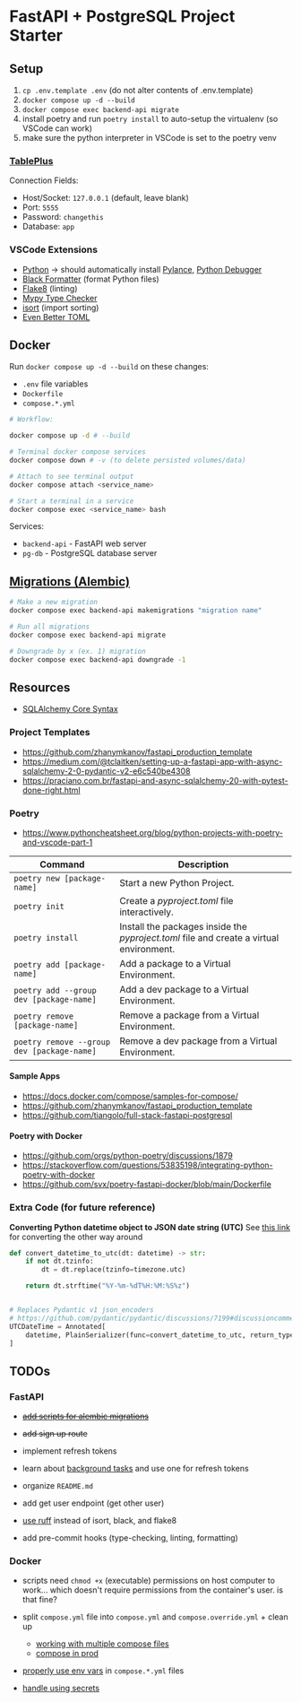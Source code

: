 # FastAPI + PostgreSQL Project Starter

## Setup

1. `cp .env.template .env` (do not alter contents of .env.template)
2. `docker compose up -d --build`
3. `docker compose exec backend-api migrate`
4. install poetry and run `poetry install` to auto-setup the virtualenv (so VSCode can work)
5. make sure the python interpreter in VSCode is set to the poetry venv

### [TablePlus](https://tableplus.com/)

Connection Fields:

- Host/Socket: `127.0.0.1` (default, leave blank)
- Port: `5555` 
- Password: `changethis`
- Database: `app`

### VSCode Extensions

- [Python](https://marketplace.visualstudio.com/items?itemName=ms-python.python) → should automatically install [Pylance](https://marketplace.visualstudio.com/items?itemName=ms-python.vscode-pylance), [Python Debugger](https://marketplace.visualstudio.com/items?itemName=ms-python.debugpy)
- [Black Formatter](https://marketplace.visualstudio.com/items?itemName=ms-python.black-formatter) (format Python files)
- [Flake8](https://marketplace.visualstudio.com/items?itemName=ms-python.flake8) (linting)
- [Mypy Type Checker](https://marketplace.visualstudio.com/items?itemName=ms-python.mypy-type-checker)
- [isort](https://marketplace.visualstudio.com/items?itemName=ms-python.isort) (import sorting)
- [Even Better TOML](https://marketplace.visualstudio.com/items?itemName=tamasfe.even-better-toml)

## Docker

Run `docker compose up -d --build` on these changes:
- `.env` file variables
- `Dockerfile`
- `compose.*.yml`

```sh
# Workflow:

docker compose up -d # --build

# Terminal docker compose services
docker compose down # -v (to delete persisted volumes/data)

# Attach to see terminal output
docker compose attach <service_name>

# Start a terminal in a service
docker compose exec <service_name> bash
```

Services:

- `backend-api` - FastAPI web server
- `pg-db` - PostgreSQL database server

## [Migrations (Alembic)](https://medium.com/@johnidouglasmarangon/using-migrations-in-python-sqlalchemy-with-alembic-docker-solution-bd79b219d6a)

```sh
# Make a new migration
docker compose exec backend-api makemigrations "migration name"

# Run all migrations
docker compose exec backend-api migrate

# Downgrade by x (ex. 1) migration
docker compose exec backend-api downgrade -1
```

## Resources

- [SQLAlchemy Core Syntax](https://www.tutorialspoint.com/sqlalchemy/sqlalchemy_core_selecting_rows.htm)

### Project Templates
- https://github.com/zhanymkanov/fastapi_production_template
- https://medium.com/@tclaitken/setting-up-a-fastapi-app-with-async-sqlalchemy-2-0-pydantic-v2-e6c540be4308
- https://praciano.com.br/fastapi-and-async-sqlalchemy-20-with-pytest-done-right.html

### Poetry

- https://www.pythoncheatsheet.org/blog/python-projects-with-poetry-and-vscode-part-1

| Command                                    | Description                                                  |
| ------------------------------------------ | ------------------------------------------------------------ |
| `poetry new [package-name]`                | Start a new Python Project.                                  |
| `poetry init`                              | Create a *pyproject.toml* file interactively.                |
| `poetry install`                           | Install the packages inside the *pyproject.toml* file and create a virtual environment. |
| `poetry add [package-name]`                | Add a package to a Virtual Environment.                      |
| `poetry add --group dev [package-name]`    | Add a dev package to a Virtual Environment.                  |
| `poetry remove [package-name]`             | Remove a package from a Virtual Environment.                 |
| `poetry remove --group dev [package-name]` | Remove a dev package from a Virtual Environment.             |

#### Sample Apps

- https://docs.docker.com/compose/samples-for-compose/
- https://github.com/zhanymkanov/fastapi_production_template
- https://github.com/tiangolo/full-stack-fastapi-postgresql

#### Poetry with Docker

- https://github.com/orgs/python-poetry/discussions/1879
- https://stackoverflow.com/questions/53835198/integrating-python-poetry-with-docker
- https://github.com/svx/poetry-fastapi-docker/blob/main/Dockerfile

### Extra Code (for future reference)

**Converting Python datetime object to JSON date string (UTC)**
See [this link](https://stackoverflow.com/questions/10805589/convert-json-date-string-to-python-datetime) for converting the other way around

```python
def convert_datetime_to_utc(dt: datetime) -> str:
    if not dt.tzinfo:
        dt = dt.replace(tzinfo=timezone.utc)

    return dt.strftime("%Y-%m-%dT%H:%M:%S%z")


# Replaces Pydantic v1 json_encoders
# https://github.com/pydantic/pydantic/discussions/7199#discussioncomment-7798544
UTCDateTime = Annotated[
    datetime, PlainSerializer(func=convert_datetime_to_utc, return_type=str)
]
```

## TODOs

### FastAPI

- [~~add scripts for alembic migrations~~](https://github.com/zhanymkanov/fastapi_production_template/tree/main/scripts)

- ~~add sign up route~~

- implement refresh tokens

- learn about [background tasks](https://fastapi.tiangolo.com/tutorial/background-tasks/) and use one for refresh tokens

- organize `README.md`

- add get user endpoint (get other user)

- [use ruff](https://docs.astral.sh/ruff/) instead of isort, black, and flake8

- add pre-commit hooks (type-checking, linting, formatting)

  

### Docker

- scripts need `chmod +x` (executable) permissions on host computer to work... which doesn't require permissions from the container's user. is that fine?
- split `compose.yml` file into `compose.yml` and `compose.override.yml` + clean up
  - [working with multiple compose files](https://docs.docker.com/compose/multiple-compose-files/)
  - [compose in prod](https://docs.docker.com/compose/production/)

- [properly use env vars](https://docs.docker.com/compose/environment-variables/) in `compose.*.yml` files
- [handle using secrets](https://docs.docker.com/compose/use-secrets/)
